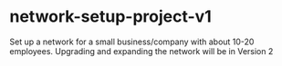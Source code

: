 # network-setup-project-v1
Set up a network for a small business/company with about 10-20 employees. Upgrading and expanding the network will be in Version 2
